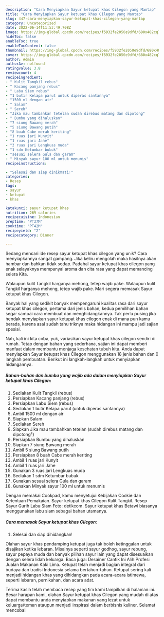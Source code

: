 ```yaml
---
description: "Cara Menyiapkan Sayur ketupat khas Cilegon yang Mantap"
title: "Cara Menyiapkan Sayur ketupat khas Cilegon yang Mantap"
slug: 447-cara-menyiapkan-sayur-ketupat-khas-cilegon-yang-mantap
category: Uncategorized
date: 2022-06-14T11:53:49.708Z
image: https://img-global.cpcdn.com/recipes/f5932fe2050e9dfd/680x482cq70/sayur-ketupat-khas-cilegon-foto-resep-utama.jpg
hideToc: false
enableToc: true
enableTocContent: false
thumbnail: https://img-global.cpcdn.com/recipes/f5932fe2050e9dfd/680x482cq70/sayur-ketupat-khas-cilegon-foto-resep-utama.jpg
cover: https://img-global.cpcdn.com/recipes/f5932fe2050e9dfd/680x482cq70/sayur-ketupat-khas-cilegon-foto-resep-utama.jpg
author: Admin
authorAv: notfound
ratingvalue: 3.8
reviewcount: 4
recipeingredient:
- " Kulit Tangkil rebus"
- " Kacang panjang rebus"
- " Labu Siem rebus"
- "1 butir Kelapa parut untuk diperas santannya"
- "1500 ml dengan air"
- " Salam"
- " Sereh"
- "Jika mau tambahkan tetelan sudah direbus matang dan dipotong"
- " Bumbu yang dihaluskan"
- "7 siung Bawang merah"
- "5 siung Bawang putih"
- "8 buah Cabe merah keriting"
- "1 ruas jari Kunyit"
- "1 ruas jari Jahe"
- "3 ruas jari Lengkuas muda"
- "1 sdm Ketumbar bubuk"
- "sesuai selera Gula dan garam"
- " Minyak sayur 100 ml untuk menumis"
recipeinstructions:

- "Selesai dan siap dinikmati!"
categories:
- Resep
tags:
- sayur
- ketupat
- khas

katakunci: sayur ketupat khas 
nutrition: 269 calories
recipecuisine: Indonesian
preptime: "PT37M"
cooktime: "PT42M"
recipeyield: "2"
recipecategory: Dinner

---
```





Sedang mencari ide resep sayur ketupat khas cilegon yang unik? Cara menyiapkannya sangat gampang. Jika keliru mengolah maka hasilnya akan hambar dan bahkan tidak sedap. Padahal sayur ketupat khas cilegon yang enak selayaknya mempunyai aroma dan cita rasa yang dapat memancing selera Kita.





Walaupun kulit Tangkil harganya mehong, tetep wajib pake. Walaupun kulit Tangkil harganya mehong, tetep wajib pake. Mari segera memasak Sayur ketupat khas Cilegon.

Banyak hal yang sedikit banyak mempengaruhi kualitas rasa dari sayur ketupat khas cilegon, pertama dari jenis bahan, kedua pemilihan bahan segar sampai cara membuat dan menghidangkannya. Tak perlu pusing jika hendak menyiapkan sayur ketupat khas cilegon enak di mana pun kamu berada, karena asal sudah tahu triknya maka hidangan ini mampu jadi sajian spesial.






Nah, kali ini kita coba, yuk, variasikan sayur ketupat khas cilegon sendiri di rumah. Tetap dengan bahan yang sederhana, sajian ini dapat memberi manfaat dalam membantu menjaga kesehatan tubuh kita. Anda dapat menyiapkan Sayur ketupat khas Cilegon menggunakan 18 jenis bahan dan 0 langkah pembuatan. Berikut ini langkah-langkah untuk menyiapkan hidangannya.

<!--inarticleads1-->

##### Bahan-bahan dan bumbu yang wajib ada dalam menyiapkan Sayur ketupat khas Cilegon:

1. Sediakan  Kulit Tangkil (rebus)
1. Persiapkan  Kacang panjang (rebus)
1. Persiapkan  Labu Siem (rebus)
1. Sediakan 1 butir Kelapa parut (untuk diperas santannya)
1. Ambil 1500 ml dengan air
1. Siapkan  Salam
1. Sediakan  Sereh
1. Siapkan Jika mau tambahkan tetelan (sudah direbus matang dan dipotong²)
1. Persiapkan  Bumbu yang dihaluskan
1. Siapkan 7 siung Bawang merah
1. Ambil 5 siung Bawang putih
1. Persiapkan 8 buah Cabe merah keriting
1. Ambil 1 ruas jari Kunyit
1. Ambil 1 ruas jari Jahe
1. Gunakan 3 ruas jari Lengkuas muda
1. Sediakan 1 sdm Ketumbar bubuk
1. Gunakan sesuai selera Gula dan garam
1. Gunakan  Minyak sayur 100 ml untuk menumis


Dengan memakai Cookpad, kamu menyetujui Kebijakan Cookie dan Ketentuan Pemakaian. Sayur ketupat khas Cilegon Kulit Tangkil. Resep Sayur Gurih Labu Siam Foto: detikcom. Sayur ketupat khas Betawi biasanya menggunakan labu siam sebagai bahan utamanya. 

<!--inarticleads2-->

##### Cara memasak Sayur ketupat khas Cilegon:


1. Selesai dan siap dihidangkan!

Olahan sayur khas pendamping ketupat juga tak boleh ketinggalan untuk disajikan ketika lebaran. Misalnya seperti sayur godhog, sayur rebung, sayur pepaya muda dan banyak pilihan sayur lain yang dapat disesuaikan dengan selera lidah keluarga. Baca juga: Desainer Cantik Ini Alih Profesi Jualan Makanan Kaki Lima. Ketupat telah menjadi bagian integral dari budaya dan tradisi Indonesia selama bertahun-tahun. Ketupat sering kali menjadi hidangan khas yang dihidangkan pada acara-acara istimewa, seperti lebaran, pernikahan, dan acara adat. 

Terima kasih telah membaca resep yang tim kami tampilkan di halaman ini. Besar harapan kami, olahan Sayur ketupat khas Cilegon yang mudah di atas dapat membantu anda menyiapkan makanan yang lezat untuk keluarga/teman ataupun menjadi inspirasi dalam berbisnis kuliner. Selamat mencoba!
